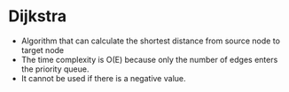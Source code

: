 # Dijkstra

* Algorithm that can calculate the shortest distance from source node to target node
* The time complexity is O(E) because only the number of edges enters the priority queue.
* It cannot be used if there is a negative value.

